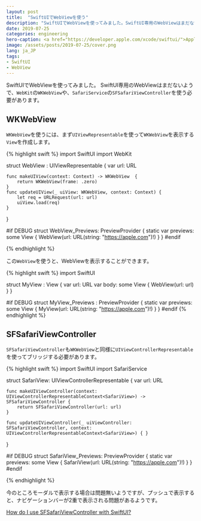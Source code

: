 ```yaml
---
layout: post
title:  "SwiftUIでWebViewを使う"
description: "SwiftUIでWebViewを使ってみました。SwiftUI専用のWebViewはまだないようで、WebKitのWKWebViewや、SafariServiceのSFSafariViewControllerを使う必要があります。"
date: 2019-07-25
categories: engineering
hero-caption: <a href="https://developer.apple.com/xcode/swiftui/">Appleサイト</a>よりスクリーンショット
image: /assets/posts/2019-07-25/cover.png
lang: ja_JP
tags:
- SwiftUI
- WebView
---
```


SwiftUIでWebViewを使ってみました。
SwiftUI専用のWebViewはまだないようで、`WebKit`の`WKWebView`や、`SafariService`の`SFSafariViewController`を使う必要があります。

## WKWebView

`WKWebView`を使うには、まず`UIViewRepresentable`を使って`WKWebView`を表示する`View`を作成します。

{% highlight swift %}
import SwiftUI
import WebKit

struct WebView : UIViewRepresentable {
    var url: URL

    func makeUIView(context: Context) -> WKWebView  {
        return WKWebView(frame: .zero)
    }
    func updateUIView(_ uiView: WKWebView, context: Context) {
        let req = URLRequest(url: url)
        uiView.load(req)
    }
}

#if DEBUG
struct WebView_Previews: PreviewProvider {
    static var previews: some View {
        WebView(url: URL(string: "https://apple.com")!)
    }
}
#endif

{% endhighlight %}

この`WebView`を使うと、WebViewを表示することができます。

{% highlight swift %}
import SwiftUI

struct MyView : View {
    var url: URL
    var body: some View {
        WebView(url: url)
    }
}

#if DEBUG
struct MyView_Previews : PreviewProvider {
    static var previews: some View {
        MyView(url: URL(string: "https://apple.com")!)
    }
}
#endif
{% endhighlight %}


## SFSafariViewController

`SFSafariViewController`も`WKWebView`と同様に`UIViewControllerRepresentable`を使ってブリッジする必要があります。

{% highlight swift %}
import SwiftUI
import SafariService

struct SafariView: UIViewControllerRepresentable {
    var url: URL

    func makeUIViewController(context: UIViewControllerRepresentableContext<SafariView>) -> SFSafariViewController {
        return SFSafariViewController(url: url)
    }

    func updateUIViewController(_ uiViewController: SFSafariViewController, context: UIViewControllerRepresentableContext<SafariView>) { }
}

#if DEBUG
struct SafariView_Previews: PreviewProvider {
    static var previews: some View {
        SafariView(url: URL(string: "https://apple.com")!)
    }
}
#endif

{% endhighlight %}

今のところモーダルで表示する場合は問題無いようですが、プッシュで表示すると、ナビゲーションバーが2重で表示される問題があるようです。

[How do I use SFSafariViewController with SwiftUI?](https://stackoverflow.com/questions/56518029/how-do-i-use-sfsafariviewcontroller-with-swiftui)